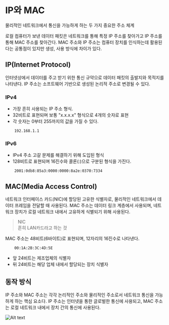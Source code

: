 # IP와 MAC

물리적인 네트워크에서 통신을 가능하게 하는 두 가지 중요한 주소 체계

로컬 컴퓨터가 보낸 데이터 패킷은 네트워크를 통해 특정 IP 주소를 찾아가고 IP 주소를 통해 MAC 주소를 찾아간다. MAC 주소와 IP 주소는 컴퓨터 장치를 인식하는데 활용된다는 공통점이 있지만 생성, 사용 방식에 차이가 있다.

## IP(Internet Protocol)

인터넷상에서 데이터를 주고 받기 위한 통신 규약으로 데이터 패킷의 출발지와 목적지를 나타낸다. IP 주소는 소프트웨어 기반으로 생성된 논리적 주소로 변경될 수 있다.

### IPv4
* 가장 흔히 사용되는 IP 주소 형식.
* 32비트로 표현되며 보통 "x.x.x.x" 형식으로 4개의 숫자로 표현
* 각 숫자는 0부터 255까지의 값을 가질 수 있다.

```
    192.168.1.1
```

### IPv6

* IPv4 주소 고갈 문제를 해결하기 위해 도입된 형식
* 128비트로 표현되며 16진수와 콜론(:)으로 구분된 형식을 가진다.

```
    2001:0db8:85a3:0000:0000:8a2e:0370:7334
```

## MAC(Media Access Control)

네트워크 인터페이스 카드(NIC)에 할당된 고유한 식별자로, 물리적인 네트워크에서 데이터 프레임을 전달할 때 사용된다. MAC 주소는 데이터 링크 계층에서 사용되며, 네트워크 장치가 로컬 네트워크 내에서 고유하게 식별되기 위해 사용된다.

> NIC<br>
흔히 LAN카드라고 하는 것

MAC 주소는 48비트(6바이트)로 표현되며, 12자리의 16진수로 나타낸다.

```
    00:1A:2B:3C:4D:5E
```

* 앞 24비트는 제조업체의 식별자
* 뒤 24비트는 해당 업체 내에서 할당되는 장치 식별자

## 동작 방식

IP 주소와 MAC 주소는 각각 논리적인 주소와 물리적인 주소로서 네트워크 통신을 가능하게 하는 핵심 요소다. IP 주소는 인터넷을 통한 글로벌한 통신에 사용되고, MAC 주소는 로컬 네트워크 내에서 장치 간의 통신에 사용된다.

![Alt text](<이미지/IP와 MAC의 동작 방식.png>)